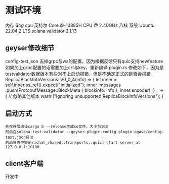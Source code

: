 # 测试环境
内存 64g
cpu 英特尔 Core i9-10885H CPU @ 2.40GHz 八核
系统 Ubuntu 22.04.2 LTS
solana validator 2.1.13

## geyser修改细节
config-test.json
    去掉grpc与ws的配置，因为根据反馈只有quic支持newfeature
    如果加上grpc配置的话需要加上crt与key，重新编译
plugin.rs
    修改如下，因为是testvalidator数据版本有些对不上启动报错，但是不确定正式的是否会报错
    ReplicaBlockInfoVersions::V0_0_4(info) => {
    let inner = self.inner.as_ref().expect("initialized");
    inner
    .messages
    .push(ProtobufMessage::BlockMeta { blockinfo: info }, inner.encoder);
    }
    _ => {
    // 忽略其他版本
    warn!("Ignoring unsupported ReplicaBlockInfoVersions");
    }

## 启动方式
    先在外层编译cargo b --release生成so文件，大小为1GB
    然后在solana-test-validator --geyser-plugin-config plugin-agave/config-test.json启动
    启动日志中提示richat_shared::transports::quic] start server at 127.0.0.1:10100

## client客户端
开发中
